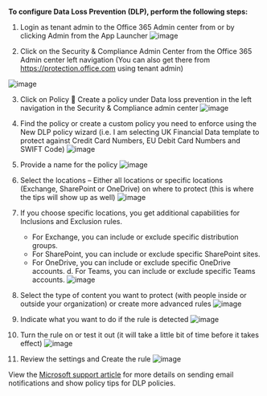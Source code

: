 **To configure Data Loss Prevention (DLP), perform the following steps:**

1.  Login as tenant admin to the Office 365 Admin center from or by clicking Admin from the App Launcher
![image](https://user-images.githubusercontent.com/67142634/111323692-055f9800-8662-11eb-83f1-945d8580491e.png)

2.  Click on the Security & Compliance Admin Center from the Office 365 Admin center left navigation (You can also get there from https://protection.office.com using tenant admin)

![image](https://user-images.githubusercontent.com/67142634/111323738-101a2d00-8662-11eb-9f1a-191de171887a.png)

3.  Click on Policy  Create a policy under Data loss prevention in the left navigation in the Security & Compliance admin center
![image](https://user-images.githubusercontent.com/67142634/111323768-15777780-8662-11eb-8753-c7a9a6dd5df2.png)

4.  Find the policy or create a custom policy you need to enforce using the New DLP policy wizard (i.e. I am selecting UK Financial Data template to protect against Credit Card Numbers, EU Debit Card Numbers and SWIFT Code)
![image](https://user-images.githubusercontent.com/67142634/111323790-190afe80-8662-11eb-97ae-beef81078c78.png)

5.  Provide a name for the policy
![image](https://user-images.githubusercontent.com/67142634/111323836-21fbd000-8662-11eb-8e72-b95b7b3d713c.png)

6.  Select the locations – Either all locations or specific locations (Exchange, SharePoint or OneDrive) on where to protect (this is where the tips will show up as well)
![image](https://user-images.githubusercontent.com/67142634/111323860-2627ed80-8662-11eb-834c-048d9af408e0.png)

7.  If you choose specific locations, you get additional capabilities for Inclusions and Exclusion rules.
    - For Exchange, you can include or exclude specific distribution groups.
    - For SharePoint, you can include or exclude specific SharePoint sites.
    - For OneDrive, you can include or exclude specific OneDrive accounts. d. For Teams, you can include or exclude specific Teams accounts.
![image](https://user-images.githubusercontent.com/67142634/111324039-5079ab00-8662-11eb-8bd6-51548a0580ae.png)

8. Select the type of content you want to protect (with people inside or outside your organization) or create more advanced rules
![image](https://user-images.githubusercontent.com/67142634/111324086-5cfe0380-8662-11eb-8d1f-76ec4b8e2838.png)

9. Indicate what you want to do if the rule is detected
![image](https://user-images.githubusercontent.com/67142634/111324102-61c2b780-8662-11eb-9204-21ed834833d3.png)

10. Turn the rule on or test it out (it will take a little bit of time before it takes effect)
![image](https://user-images.githubusercontent.com/67142634/111324121-65eed500-8662-11eb-8beb-c4a7d42fc74f.png)

11. Review the settings and Create the rule
![image](https://user-images.githubusercontent.com/67142634/111324137-68e9c580-8662-11eb-8dc7-789b38c31dce.png)

View the [Microsoft support article](https://support.office.com/en-us/article/Send-email-notifications-and-show-policy-tips-for-DLP-policies-87496bc5-9601-4473-8021-cb05c71369c1) for more details on sending email notifications and show policy tips for DLP policies.
